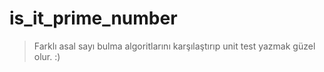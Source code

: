 # is_it_prime_number
  > Farklı asal sayı bulma algoritlarını karşılaştırıp unit test yazmak güzel olur. :)
